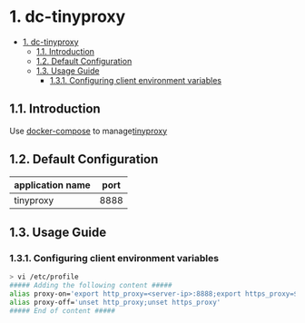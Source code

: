 # 1. dc-tinyproxy

- [1. dc-tinyproxy](#1-dc-tinyproxy)
  - [1.1. Introduction](#11-introduction)
  - [1.2. Default Configuration](#12-default-configuration)
  - [1.3. Usage Guide](#13-usage-guide)
    - [1.3.1. Configuring client environment variables](#131-configuring-client-environment-variables)

## 1.1. Introduction

Use [docker-compose](https://github.com/docker/compose) to manage[tinyproxy](https://github.com/tinyproxy/tinyproxy)

## 1.2. Default Configuration

| application name | port |
| ---- |----|
| tinyproxy | 8888 |

## 1.3. Usage Guide

### 1.3.1. Configuring client environment variables

```bash
> vi /etc/profile
##### Adding the following content #####
alias proxy-on='export http_proxy=<server-ip>:8888;export https_proxy=$http_proxy'
alias proxy-off='unset http_proxy;unset https_proxy'
##### End of content #####
```
